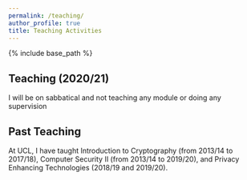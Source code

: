 ```yaml
---
permalink: /teaching/
author_profile: true
title: Teaching Activities
---
```


{% include base_path %}

## Teaching (2020/21)

I will be on sabbatical and not teaching any module or doing any supervision


## Past Teaching
At UCL, I have taught Introduction to Cryptography (from 2013/14 to 2017/18), Computer Security II (from 2013/14 to 2019/20), and Privacy Enhancing Technologies (2018/19 and 2019/20).
